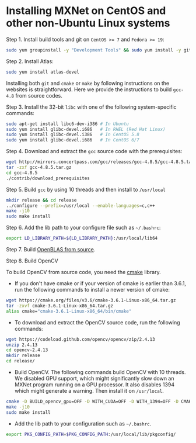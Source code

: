 # Installing MXNet on CentOS and other non-Ubuntu Linux systems

Step 1. Install build tools and git on `CentOS >= 7` and `Fedora >= 19`:

```bash
sudo yum groupinstall -y "Development Tools" && sudo yum install -y git
```

Step 2. Install Atlas:

```bash
sudo yum install atlas-devel
```

Installing both `git` and `cmake` or `make` by following instructions on the websites is
straightforward. Here we provide the instructions to build `gcc-4.8` from source codes.

Step 3. Install the 32-bit `libc` with one of the following system-specific commands:

```bash
sudo apt-get install libc6-dev-i386 # In Ubuntu
sudo yum install glibc-devel.i686   # In RHEL (Red Hat Linux)
sudo yum install glibc-devel.i386   # In CentOS 5.8
sudo yum install glibc-devel.i686   # In CentOS 6/7
```

Step 4. Download and extract the `gcc` source code with the prerequisites:

```bash
wget http://mirrors.concertpass.com/gcc/releases/gcc-4.8.5/gcc-4.8.5.tar.gz
tar -zxf gcc-4.8.5.tar.gz
cd gcc-4.8.5
./contrib/download_prerequisites
```

Step 5. Build `gcc` by using 10 threads and then install to `/usr/local`

```bash
mkdir release && cd release
../configure --prefix=/usr/local --enable-languages=c,c++
make -j10
sudo make install
```

Step 6. Add the lib path to your configure file such as `~/.bashrc`:

```bash
export LD_LIBRARY_PATH=${LD_LIBRARY_PATH}:/usr/local/lib64
```

Step 7. Build [OpenBLAS from source](https://github.com/xianyi/OpenBLAS#installation-from-source).

Step 8. Build OpenCV

To build OpenCV from source code, you need the [cmake](https://cmake.org) library.

* If you don't have cmake or if your version of cmake is earlier than 3.6.1, run the following commands to install a newer version of cmake:

```bash
wget https://cmake.org/files/v3.6/cmake-3.6.1-Linux-x86_64.tar.gz
tar -zxvf cmake-3.6.1-Linux-x86_64.tar.gz
alias cmake="cmake-3.6.1-Linux-x86_64/bin/cmake"
```

* To download and extract the OpenCV source code, run the following commands:

```bash
wget https://codeload.github.com/opencv/opencv/zip/2.4.13
unzip 2.4.13
cd opencv-2.4.13
mkdir release
cd release/
```

* Build OpenCV. The following commands build OpenCV with 10 threads. We
disabled GPU support, which might significantly slow down an MXNet program
running on a GPU processor. It also disables 1394 which might generate a
warning. Then install it on `/usr/local`.

```bash
cmake -D BUILD_opencv_gpu=OFF -D WITH_CUDA=OFF -D WITH_1394=OFF -D CMAKE_BUILD_TYPE=RELEASE -D CMAKE_INSTALL_PREFIX=/usr/local ..
make -j10
sudo make install
```

* Add the lib path to your configuration such as `~/.bashrc`.

```bash
export PKG_CONFIG_PATH=$PKG_CONFIG_PATH:/usr/local/lib/pkgconfig/
```
